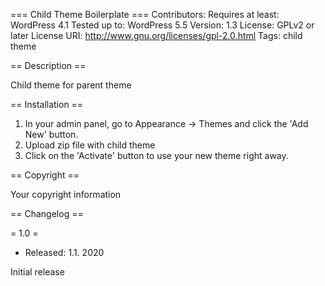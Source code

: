 === Child Theme Boilerplate ===
Contributors: 
Requires at least: WordPress 4.1
Tested up to: WordPress 5.5
Version: 1.3
License: GPLv2 or later
License URI: http://www.gnu.org/licenses/gpl-2.0.html
Tags: child theme

== Description ==

Child theme for parent theme                              

== Installation ==

1. In your admin panel, go to Appearance -> Themes and click the 'Add New' button.
2. Upload zip file with child theme
3. Click on the 'Activate' button to use your new theme right away.

== Copyright ==

Your copyright information

== Changelog ==

= 1.0 =
* Released: 1.1. 2020

Initial release


